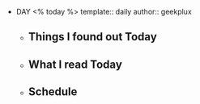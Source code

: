 - DAY <% today %>
  template:: daily
  author:: geekplux
	- ## Things I found out Today
	- ## What I read Today
	- ## Schedule
